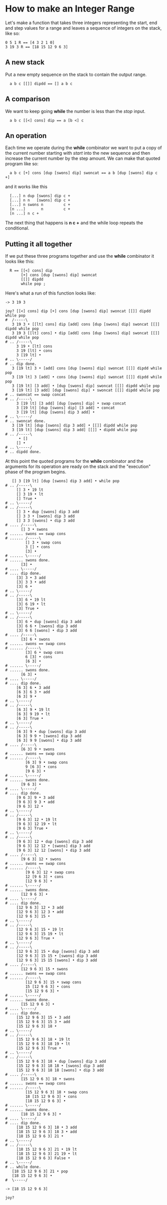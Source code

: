 # How to make an Integer Range #

Let's make a function that takes three integers representing the start, end and step values for a range and leaves a sequence of integers on the stack, like so:
```
0 5 1 R == [4 3 2 1 0]
3 19 3 R == [18 15 12 9 6 3]
```


## A new stack ##
Put a new empty sequence on the stack to contain the output range.
```
  a b c [[]] dipdd == [] a b c
```


## A comparison ##
We want to keep going **while** the number is less than the _stop_ input.
```
  a b c [[<] cons] dip == a [b <] c
```

## An operation ##
Each time we operate during the **while** combinator we want to put a copy of the current number starting with _start_ into the new sequence and then increase the current number by the step amount.  We can make that quoted program like so:
```
  a b c [+] cons [dup [swons] dip] swoncat == a b [dup [swons] dip c +]
```

and it works like this

```
  [...] n dup [swons] dip c +
  [...] n n   [swons] dip c +
  [...] n swons n         c +
  [n ...]       n         c +
  [n ...] n c +
```

The next thing that happens is **n c +** and the while loop repeats the conditional.

## Putting it all together ##

If we put these three programs together and use the **while** combinator it looks like this:
```
  R == [[<] cons] dip
       [+] cons [dup [swons] dip] swoncat
       [[]] dipdd
       while pop ;
```

Here's what a run of this function looks like:

```
-> 3 19 3

joy? [[<] cons] dip [+] cons [dup [swons] dip] swoncat [[]] dipdd while pop
#  /-----\
   3 19 3 • [[lt] cons] dip [add] cons [dup [swons] dip] swoncat [[]] dipdd while pop
   3 19 3 [[lt] cons] • dip [add] cons [dup [swons] dip] swoncat [[]] dipdd while pop
# .. /-----\
     3 19 • [lt] cons
     3 19 [lt] • cons
     3 [19 lt] • 
# .. \-----/
# .. dip done.
   3 [19 lt] 3 • [add] cons [dup [swons] dip] swoncat [[]] dipdd while pop
   3 [19 lt] 3 [add] • cons [dup [swons] dip] swoncat [[]] dipdd while pop
   3 [19 lt] [3 add] • [dup [swons] dip] swoncat [[]] dipdd while pop
   3 [19 lt] [3 add] [dup [swons] dip] • swoncat [[]] dipdd while pop
# .. swoncat == swap concat
# .. /-----\
     3 [19 lt] [3 add] [dup [swons] dip] • swap concat
     3 [19 lt] [dup [swons] dip] [3 add] • concat
     3 [19 lt] [dup [swons] dip 3 add] • 
# .. \-----/
# .. swoncat done.
   3 [19 lt] [dup [swons] dip 3 add] • [[]] dipdd while pop
   3 [19 lt] [dup [swons] dip 3 add] [[]] • dipdd while pop
# .. /-----\
      • []
     [] • 
# .. \-----/
# .. dipdd done.
```

At this point the quoted programs for the **while** combinator and the arguments for its operation are ready on the stack and the "execution" phase of the program begins.

```
   [] 3 [19 lt] [dup [swons] dip 3 add] • while pop
# .. /-----\
     [] 3 • 19 lt
     [] 3 19 • lt
     [] True • 
# .. \-----/
# .. /-----\
     [] 3 • dup [swons] dip 3 add
     [] 3 3 • [swons] dip 3 add
     [] 3 3 [swons] • dip 3 add
# .... /-----\
       [] 3 • swons
# ...... swons == swap cons
# ...... /-----\
         [] 3 • swap cons
         3 [] • cons
         [3] • 
# ...... \-----/
# ...... swons done.
       [3] • 
# .... \-----/
# .... dip done.
     [3] 3 • 3 add
     [3] 3 3 • add
     [3] 6 • 
# .. \-----/
# .. /-----\
     [3] 6 • 19 lt
     [3] 6 19 • lt
     [3] True • 
# .. \-----/
# .. /-----\
     [3] 6 • dup [swons] dip 3 add
     [3] 6 6 • [swons] dip 3 add
     [3] 6 6 [swons] • dip 3 add
# .... /-----\
       [3] 6 • swons
# ...... swons == swap cons
# ...... /-----\
         [3] 6 • swap cons
         6 [3] • cons
         [6 3] • 
# ...... \-----/
# ...... swons done.
       [6 3] • 
# .... \-----/
# .... dip done.
     [6 3] 6 • 3 add
     [6 3] 6 3 • add
     [6 3] 9 • 
# .. \-----/
# .. /-----\
     [6 3] 9 • 19 lt
     [6 3] 9 19 • lt
     [6 3] True • 
# .. \-----/
# .. /-----\
     [6 3] 9 • dup [swons] dip 3 add
     [6 3] 9 9 • [swons] dip 3 add
     [6 3] 9 9 [swons] • dip 3 add
# .... /-----\
       [6 3] 9 • swons
# ...... swons == swap cons
# ...... /-----\
         [6 3] 9 • swap cons
         9 [6 3] • cons
         [9 6 3] • 
# ...... \-----/
# ...... swons done.
       [9 6 3] • 
# .... \-----/
# .... dip done.
     [9 6 3] 9 • 3 add
     [9 6 3] 9 3 • add
     [9 6 3] 12 • 
# .. \-----/
# .. /-----\
     [9 6 3] 12 • 19 lt
     [9 6 3] 12 19 • lt
     [9 6 3] True • 
# .. \-----/
# .. /-----\
     [9 6 3] 12 • dup [swons] dip 3 add
     [9 6 3] 12 12 • [swons] dip 3 add
     [9 6 3] 12 12 [swons] • dip 3 add
# .... /-----\
       [9 6 3] 12 • swons
# ...... swons == swap cons
# ...... /-----\
         [9 6 3] 12 • swap cons
         12 [9 6 3] • cons
         [12 9 6 3] • 
# ...... \-----/
# ...... swons done.
       [12 9 6 3] • 
# .... \-----/
# .... dip done.
     [12 9 6 3] 12 • 3 add
     [12 9 6 3] 12 3 • add
     [12 9 6 3] 15 • 
# .. \-----/
# .. /-----\
     [12 9 6 3] 15 • 19 lt
     [12 9 6 3] 15 19 • lt
     [12 9 6 3] True • 
# .. \-----/
# .. /-----\
     [12 9 6 3] 15 • dup [swons] dip 3 add
     [12 9 6 3] 15 15 • [swons] dip 3 add
     [12 9 6 3] 15 15 [swons] • dip 3 add
# .... /-----\
       [12 9 6 3] 15 • swons
# ...... swons == swap cons
# ...... /-----\
         [12 9 6 3] 15 • swap cons
         15 [12 9 6 3] • cons
         [15 12 9 6 3] • 
# ...... \-----/
# ...... swons done.
       [15 12 9 6 3] • 
# .... \-----/
# .... dip done.
     [15 12 9 6 3] 15 • 3 add
     [15 12 9 6 3] 15 3 • add
     [15 12 9 6 3] 18 • 
# .. \-----/
# .. /-----\
     [15 12 9 6 3] 18 • 19 lt
     [15 12 9 6 3] 18 19 • lt
     [15 12 9 6 3] True • 
# .. \-----/
# .. /-----\
     [15 12 9 6 3] 18 • dup [swons] dip 3 add
     [15 12 9 6 3] 18 18 • [swons] dip 3 add
     [15 12 9 6 3] 18 18 [swons] • dip 3 add
# .... /-----\
       [15 12 9 6 3] 18 • swons
# ...... swons == swap cons
# ...... /-----\
         [15 12 9 6 3] 18 • swap cons
         18 [15 12 9 6 3] • cons
         [18 15 12 9 6 3] • 
# ...... \-----/
# ...... swons done.
       [18 15 12 9 6 3] • 
# .... \-----/
# .... dip done.
     [18 15 12 9 6 3] 18 • 3 add
     [18 15 12 9 6 3] 18 3 • add
     [18 15 12 9 6 3] 21 • 
# .. \-----/
# .. /-----\
     [18 15 12 9 6 3] 21 • 19 lt
     [18 15 12 9 6 3] 21 19 • lt
     [18 15 12 9 6 3] False • 
# .. \-----/
# .. while done.
   [18 15 12 9 6 3] 21 • pop
   [18 15 12 9 6 3] • 
#  \-----/

-> [18 15 12 9 6 3]

joy? 
```